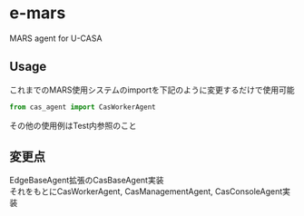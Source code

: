 # e-mars
MARS agent for U-CASA

## Usage
これまでのMARS使用システムのimportを下記のように変更するだけで使用可能  
```python
from cas_agent import CasWorkerAgent
```
その他の使用例はTest内参照のこと  

## 変更点
EdgeBaseAgent拡張のCasBaseAgent実装  
それをもとにCasWorkerAgent, CasManagementAgent, CasConsoleAgent実装  
